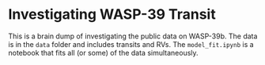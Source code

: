 # Investigating WASP-39 Transit

This is a brain dump of investigating the public data on WASP-39b. The data is in the `data` folder and includes transits and RVs. The `model_fit.ipynb` is a notebook that fits all (or some) of the data simultaneously.
